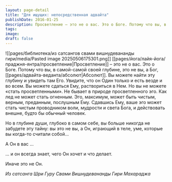 ```yaml
---
layout: page-detail
title: "Для ищущих: непосредственная адвайта"
publishDate: 2016-01-25
description: Просветление – это не о вас. Это о Боге. Потому что вы, в самой-самой своей глубине, это не вы, а Бог, Абсолют. Вы можете найти эту глубину и увидеть там Его. Увидите, что он Один только и есть везде и во всем. Вы можете сдаться Ему, раствориться в Нем. Но вы не можете «стать просветленными». Не бывает в природе просветленного эго. Как лед не может стать огненным. Эго, максимум, может быть чистым, верным, преданным, послушным Ему.
tags: 
image: 
draft: false
---
```

![[pages/библиотека/из сатсангов свами вишнудевананды гири/media/Pasted image 20250506175301.png]]
[[pages/йога/лайя-йога/праджня-янтра/просветление|Просветление]] – это не о вас. Это о Боге. Потому что вы, в самой-самой своей глубине, это не вы, а Бог, [[pages/адвайта-веданта/абсолют|Абсолют]]. Вы можете найти эту глубину и увидеть там Его. Увидите, что он Один только и есть везде и во всем. Вы можете сдаться Ему, раствориться в Нем. Но вы не можете «стать просветленными». Не бывает в природе просветленного эго. Как лед не может стать огненным. Эго, максимум, может быть чистым, верным, преданным, послушным Ему. Сдавшись Ему, ваше эго может стать чистым проводником воли, мудрости и света Бога, и действовать внешне, будто бы обычный человек.

Но в глубине души, глубоко в самом себе, вы больше никогда не забудете эту тайну: вы это не вы, а Он, играющий в теле, уме, которые вы когда-то считали собой...

А Он в вас ... 

... и он всегда знает, чего Он хочет и что делает.

Иначе это не Он.

*Из сатсанга Шри Гуру Свами Вишнудевананды Гири Махараджа*

